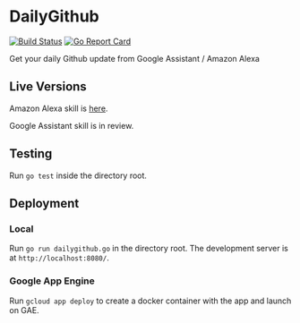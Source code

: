 # DailyGithub 
[![Build Status](https://travis-ci.org/ephraimkunz/DailyGithub.svg?branch=master)](https://travis-ci.org/ephraimkunz/DailyGithub)
[![Go Report Card](https://goreportcard.com/badge/github.com/ephraimkunz/DailyGithub)](https://goreportcard.com/report/github.com/ephraimkunz/DailyGithub)

Get your daily Github update from Google Assistant / Amazon Alexa

## Live Versions
Amazon Alexa skill is [here](https://www.amazon.com/dp/B078LHPJWM/ref=sr_1_13?s=digital-skills&ie=UTF8&qid=1514383804&sr=1-13&keywords=github).

Google Assistant skill is in review.

## Testing
Run `go test` inside the directory root.

## Deployment
### Local
Run `go run dailygithub.go` in the directory root. The development server is at `http://localhost:8080/`. 
### Google App Engine
Run `gcloud app deploy` to create a docker container with the app and launch on GAE.

